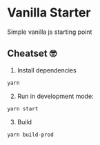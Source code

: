 # Vanilla Starter

Simple vanilla js starting point

## Cheatset 🤓

1. Install dependencies

```sh
yarn
```

2. Run in development mode:

```sh
yarn start
```

3. Build

```sh
yarn build-prod
```
